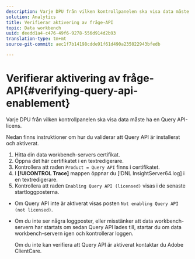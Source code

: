 ```yaml
---
description: Varje DPU från vilken kontrollpanelen ska visa data måste ha en Query API-licens.
solution: Analytics
title: Verifierar aktivering av fråge-API
topic: Data workbench
uuid: deedd1a4-c476-49f6-9278-556d914d2b93
translation-type: tm+mt
source-git-commit: aec1f7b14198cdde91f61d490a235022943bfedb

---
```



# Verifierar aktivering av fråge-API{#verifying-query-api-enablement}

Varje DPU från vilken kontrollpanelen ska visa data måste ha en Query API-licens.

Nedan finns instruktioner om hur du validerar att Query API är installerat och aktiverat.

1. Hitta din data workbench-servers certifikat.
1. Öppna det här certifikatet i en textredigerare.
1. Kontrollera att raden `Product = Query API` finns i certifikatet.
1. I **[!UICONTROL Trace]** mappen öppnar du [!DNL InsightServer64.log] i en textredigerare.
1. Kontrollera att raden `Enabling Query API (licensed)` visas i de senaste startloggposterna.

* Om Query API inte är aktiverat visas posten `Not enabling Query API (not licensed)`.
* Om du inte ser några loggposter, eller misstänker att data workbench-servern har startats om sedan Query API lades till, startar du om data workbench-servern igen och kontrollerar loggen.

   Om du inte kan verifiera att Query API är aktiverat kontaktar du Adobe ClientCare.
